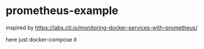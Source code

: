 # prometheus-example

inspired by https://labs.ctl.io/monitoring-docker-services-with-prometheus/

here just docker-compose it
